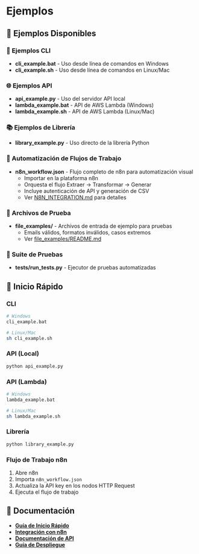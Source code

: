 # Ejemplos

## 📁 Ejemplos Disponibles

### 🔧 Ejemplos CLI
- **cli_example.bat** - Uso desde línea de comandos en Windows
- **cli_example.sh** - Uso desde línea de comandos en Linux/Mac

### 🌐 Ejemplos API
- **api_example.py** - Uso del servidor API local
- **lambda_example.bat** - API de AWS Lambda (Windows)
- **lambda_example.sh** - API de AWS Lambda (Linux/Mac)

### 📚 Ejemplos de Librería
- **library_example.py** - Uso directo de la librería Python

### 🔄 Automatización de Flujos de Trabajo
- **n8n_workflow.json** - Flujo completo de n8n para automatización visual
  - Importar en la plataforma n8n
  - Orquesta el flujo Extraer → Transformar → Generar
  - Incluye autenticación de API y generación de CSV
  - Ver [N8N_INTEGRATION.md](../docs/N8N_INTEGRATION.md) para detalles

### 📂 Archivos de Prueba
- **file_examples/** - Archivos de entrada de ejemplo para pruebas
  - Emails válidos, formatos inválidos, casos extremos
  - Ver [file_examples/README.md](file_examples/README.md)

### 🧪 Suite de Pruebas
- **tests/run_tests.py** - Ejecutor de pruebas automatizadas

## 🚀 Inicio Rápido

### CLI
```bash
# Windows
cli_example.bat

# Linux/Mac
sh cli_example.sh
```

### API (Local)
```bash
python api_example.py
```

### API (Lambda)
```bash
# Windows
lambda_example.bat

# Linux/Mac
sh lambda_example.sh
```

### Librería
```bash
python library_example.py
```

### Flujo de Trabajo n8n
1. Abre n8n
2. Importa `n8n_workflow.json`
3. Actualiza la API key en los nodos HTTP Request
4. Ejecuta el flujo de trabajo

## 📖 Documentación

- **[Guía de Inicio Rápido](../docs/QUICK_START.md)**
- **[Integración con n8n](../docs/N8N_INTEGRATION.md)**
- **[Documentación de API](../docs/API_LAMBDA.md)**
- **[Guía de Despliegue](../docs/DEPLOYMENT_GUIDE.md)**
